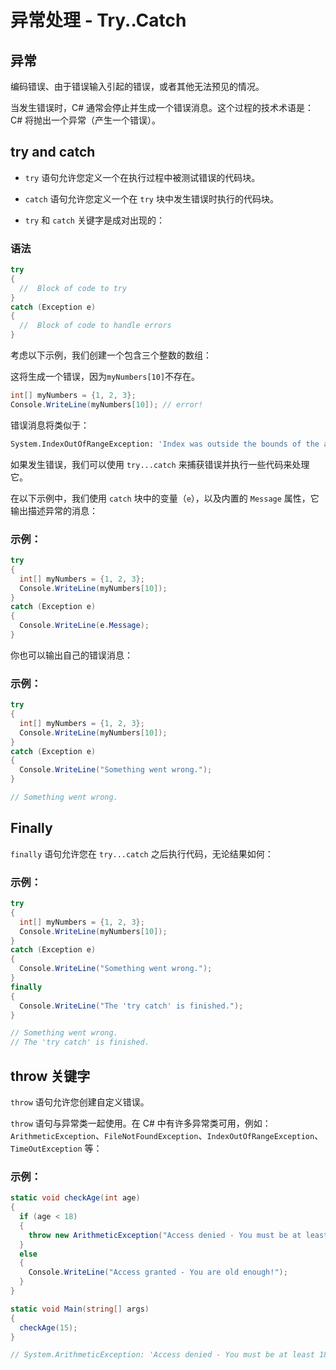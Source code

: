 # 异常处理 - Try..Catch



## 异常

编码错误、由于错误输入引起的错误，或者其他无法预见的情况。

当发生错误时，C# 通常会停止并生成一个错误消息。这个过程的技术术语是：C# 将抛出一个异常（产生一个错误）。



## try and catch

- `try` 语句允许您定义一个在执行过程中被测试错误的代码块。

- `catch` 语句允许您定义一个在 `try` 块中发生错误时执行的代码块。

- `try` 和 `catch` 关键字是成对出现的：

### 语法

```c#
try 
{
  //  Block of code to try
}
catch (Exception e)
{
  //  Block of code to handle errors
}
```



考虑以下示例，我们创建一个包含三个整数的数组：

这将生成一个错误，因为`myNumbers[10]`不存在。

```c#
int[] myNumbers = {1, 2, 3};
Console.WriteLine(myNumbers[10]); // error!
```

错误消息将类似于：

```bash
System.IndexOutOfRangeException: 'Index was outside the bounds of the array.'
```




如果发生错误，我们可以使用 `try...catch` 来捕获错误并执行一些代码来处理它。

在以下示例中，我们使用 `catch` 块中的变量（`e`），以及内置的 `Message` 属性，它输出描述异常的消息：

### 示例：

```c#
try
{
  int[] myNumbers = {1, 2, 3};
  Console.WriteLine(myNumbers[10]);
}
catch (Exception e)
{
  Console.WriteLine(e.Message);
}
```



你也可以输出自己的错误消息：

### 示例：

```c#
try
{
  int[] myNumbers = {1, 2, 3};
  Console.WriteLine(myNumbers[10]);
}
catch (Exception e)
{
  Console.WriteLine("Something went wrong.");
}

// Something went wrong.
```





## Finally

`finally` 语句允许您在 `try...catch` 之后执行代码，无论结果如何：

### 示例：

```c#
try
{
  int[] myNumbers = {1, 2, 3};
  Console.WriteLine(myNumbers[10]);
}
catch (Exception e)
{
  Console.WriteLine("Something went wrong.");
}
finally
{
  Console.WriteLine("The 'try catch' is finished.");
}

// Something went wrong.
// The 'try catch' is finished.
```





## throw  关键字

`throw` 语句允许您创建自定义错误。

`throw` 语句与异常类一起使用。在 C# 中有许多异常类可用，例如：`ArithmeticException`、`FileNotFoundException`、`IndexOutOfRangeException`、`TimeOutException` 等：

### 示例：

```c#
static void checkAge(int age)
{
  if (age < 18)
  {
    throw new ArithmeticException("Access denied - You must be at least 18 years old.");
  }
  else
  {
    Console.WriteLine("Access granted - You are old enough!");
  }
}

static void Main(string[] args)
{
  checkAge(15);
}

// System.ArithmeticException: 'Access denied - You must be at least 18 years old.'
```

